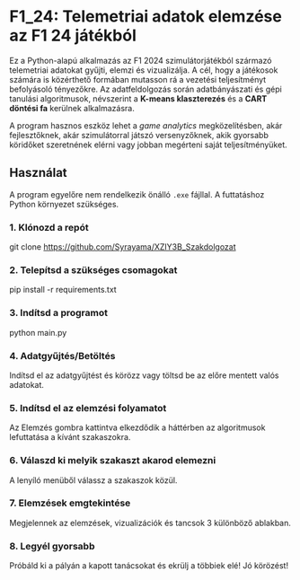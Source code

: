 # F1_24: Telemetriai adatok elemzése az F1 24 játékból

Ez a Python-alapú alkalmazás az F1 2024 szimulátorjátékból származó telemetriai adatokat gyűjti, elemzi és vizualizálja. A cél, hogy a játékosok számára is közérthető formában mutasson rá a vezetési teljesítményt befolyásoló tényezőkre. Az adatfeldolgozás során adatbányászati és gépi tanulási algoritmusok, névszerint a **K-means klaszterezés** és a **CART döntési fa** kerülnek alkalmazásra.

A program hasznos eszköz lehet a *game analytics* megközelítésben, akár fejlesztőknek, akár szimulátorral játszó versenyzőknek, akik gyorsabb köridőket szeretnének elérni vagy jobban megérteni saját teljesítményüket.


## Használat

A program egyelőre nem rendelkezik önálló `.exe` fájllal. A futtatáshoz Python környezet szükséges.

### 1. Klónozd a repót

git clone https://github.com/Syrayama/XZIY3B_Szakdolgozat

### 2. Telepítsd a szükséges csomagokat
pip install -r requirements.txt

### 3. Indítsd a programot
python main.py

### 4. Adatgyűjtés/Betöltés
Indítsd el az adatgyűjtést és körözz vagy töltsd be az előre mentett valós adatokat.

### 5. Indítsd el az elemzési folyamatot
Az Elemzés gombra kattintva elkezdődik a háttérben az algoritmusok lefuttatása a kívánt szakaszokra.

### 6. Válaszd ki melyik szakaszt akarod elemezni
A lenyíló menüből válassz a szakaszok közül.

### 7. Elemzések emgtekintése
Megjelennek az elemzések, vizualizációk és tancsok 3 különböző ablakban.

### 8. Legyél gyorsabb
Próbáld ki a pályán a kapott tanácsokat és ekrülj a többiek elé!
Jó körözést!

